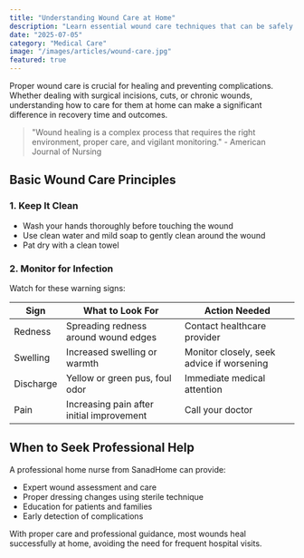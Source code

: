 ```yaml
---
title: "Understanding Wound Care at Home"
description: "Learn essential wound care techniques that can be safely performed at home, from cleaning and dressing to recognizing signs of infection."
date: "2025-07-05"
category: "Medical Care"
image: "/images/articles/wound-care.jpg"
featured: true
---
```


Proper wound care is crucial for healing and preventing complications. Whether dealing with surgical incisions, cuts, or chronic wounds, understanding how to care for them at home can make a significant difference in recovery time and outcomes.

> "Wound healing is a complex process that requires the right environment, proper care, and vigilant monitoring." - American Journal of Nursing

## Basic Wound Care Principles

### 1. Keep It Clean

- Wash your hands thoroughly before touching the wound
- Use clean water and mild soap to gently clean around the wound
- Pat dry with a clean towel

### 2. Monitor for Infection

Watch for these warning signs:

| Sign      | What to Look For                          | Action Needed                             |
| --------- | ----------------------------------------- | ----------------------------------------- |
| Redness   | Spreading redness around wound edges      | Contact healthcare provider               |
| Swelling  | Increased swelling or warmth              | Monitor closely, seek advice if worsening |
| Discharge | Yellow or green pus, foul odor            | Immediate medical attention               |
| Pain      | Increasing pain after initial improvement | Call your doctor                          |

## When to Seek Professional Help

A professional home nurse from SanadHome can provide:

- Expert wound assessment and care
- Proper dressing changes using sterile technique
- Education for patients and families
- Early detection of complications

With proper care and professional guidance, most wounds heal successfully at home, avoiding the need for frequent hospital visits.
